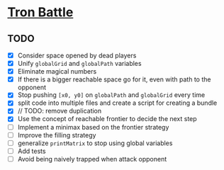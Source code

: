 # [Tron Battle](https://www.codingame.com/multiplayer/bot-programming/tron-battle)

## TODO

- [x] Consider space opened by dead players
- [x] Unify `globalGrid` and `globalPath` variables
- [x] Eliminate magical numbers
- [x] If there is a bigger reachable space go for it, even with path to the opponent
- [x] Stop pushing `[x0, y0]` on `globalPath` and `globalGrid` every time
- [x] split code into multiple files and create a script for creating a bundle
- [x] // TODO: remove duplication
- [x] Use the concept of reachable frontier to decide the next step
- [ ] Implement a minimax based on the frontier strategy
- [ ] Improve the filling strategy
- [ ] generalize `printMatrix` to stop using global variables
- [ ] Add tests
- [ ] Avoid being naively trapped when attack opponent
